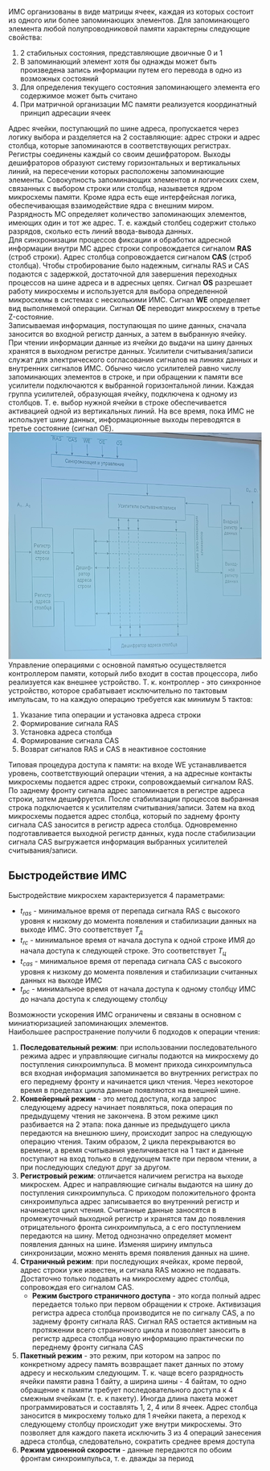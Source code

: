 ИМС организованы в виде матрицы ячеек, каждая из которых состоит из одного или более запоминающих элементов. Для запоминающего элемента любой полупроводниковой памяти характерны следующие свойства:
1. 2 стабильных состояния, представляющие двоичные 0 и 1
2. В запоминающий элемент хотя бы однажды может быть произведена запись информации путем его перевода в одно из возможных состояний
3. Для определения текущего состояния запоминающего элемента его содержимое может быть считано
4. При матричной организации МС памяти реализуется координатный принцип адресации ячеек
  
Адрес ячейки, поступающий по шине адреса, пропускается через логику выбора и разделяется на 2 составляющие: адрес строки и адрес столбца, которые запоминаются в соответствующих регистрах. Регистры соединены каждый со своим дешифратором. Выходы дешифраторов образуют систему горизонтальных и вертикальных линий, на пересечении которых расположены запоминающие элементы. Совокупность запоминающих элементов и логических схем, связанных с выбором строки или столбца, называется ядром микросхемы памяти. Кроме ядра есть еще интерфейсная логика, обеспечивающая взаимодействие ядра с внешним миром.  
Разрядность МС определяет количество запоминающих элементов, имеющих один и тот же адрес. Т. е. каждый столбец содержит столько разрядов, сколько есть линий ввода-вывода данных.  
Для синхронизации процессов фиксации и обработки адресной информации внутри МС адрес строки сопровождается сигналом **RAS** (строб строки). Адрес столбца сопровождается сигналом **CAS** (строб столбца). Чтобы стробирование было надежным, сигналы RAS и CAS подаются с задержкой, достаточной для завершения переходных процессов на шине адреса и в адресных цепях. Сигнал **OS** разрешает работу микросхемы и используется для выбора определенной микросхемы в системах с несколькими ИМС. Сигнал **WE** определяет вид выполняемой операции. Сигнал **OE** переводит микросхему в третье Z-состояние.  
Записываемая информация, поступающая по шине данных, сначала заносится во входной регистр данных, а затем в выбранную ячейку. При чтении информации данные из ячейки до выдачи на шину данных хранятся в выходном регистре данных. Усилители считывания/записи служат для электрического согласования сигналов на линиях данных и внутренних сигналов ИМС. Обычно число усилителей равно числу запоминающих элементов в строке, и при обращении к памяти все усилители подключаются к выбранной горизонтальной линии. Каждая группа усилителей, образующая ячейку, подключена к одному из столбцов. Т. е. выбор нужной ячейки в строке обеспечивается активацией одной из вертикальных линий. На все время, пока ИМС не использует шину данных, информационные выходы переводятся в третье состояние (сигнал OE).  
![Организация микросхем памяти](../Pictures/05_01.%20Организация%20микросхем%20памяти.png)  
Управление операциями с основной памятью осуществляется контроллером памяти, который либо входит в состав процессора, либо реализуется как внешнее устройство. Т. к. контроллер - это синхронное устройство, которое срабатывает исключительно по тактовым импульсам, то на каждую операцию требуется как минимум 5 тактов:
1. Указание типа операции и установка адреса строки
2. Формирование сигнала RAS
3. Установка адреса столбца
4. Формирование сигнала CAS
5. Возврат сигналов RAS и CAS в неактивное состояние
  
Типовая процедура доступа к памяти: на входе WE устанавливается уровень, соответствующий операции чтения, а на адресные контакты микросхемы подается адрес строки, сопровождаемый сигналом RAS. По заднему фронту сигнала адрес запоминается в регистре адреса строки, затем дешифруется. После стабилизации процессов выбранная строка подключается к усилителям считывания/записи. Затем на вход микросхемы подается адрес столбца, который по заднему фронту сигнала CAS заносится в регистр адреса столбца. Одновременно подготавливается выходной регистр данных, куда после стабилизации сигнала CAS выгружается информация выбранных усилителей считывания/записи.
## Быстродействие ИМС
Быстродействие микросхем характеризуется 4 параметрами:
- $t_{ras}$ - минимальное время от перепада сигнала RAS с высокого уровня к низкому до момента появления и стабилизации данных на выходе ИМС. Это соответствует $T_д$
- $t_{rc}$ - минимальное время от начала доступа к одной строке ИМЯ до начала доступа к следующей строке. Это соответствует $T_ц$
- $t_{cas}$ - минимальное время от перепада сигнала CAS с высокого уровня к низкому до момента появления и стабилизации считанных данных на выходе ИМС
- $t_{pc}$ - минимальное время от начала доступа к одному столбцу ИМС до начала доступа к следующему столбцу
  
Возможности ускорения ИМС ограничены и связаны в основном с миниатюризацией запоминающих элементов.  
Наибольшее распространение получили 6 подходов к операции чтения:
1. **Последовательный режим**: при использовании последовательного режима адрес и управляющие сигналы подаются на микросхему до поступления синхроимпульса. В момент прихода синхроимпульса вся входная информация запоминается во внутренних регистрах по его переднему фронту и начинается цикл чтения. Через некоторое время в пределах цикла данные появляются на внешней шине. 
2. **Конвейерный режим** - это метод доступа, когда запрос следующему адресу начинает появляться, пока операция по предыдущему чтения не закончена. В этом режиме цикл разбивается на 2 этапа: пока данные из предыдущего цикла передаются на внешнюю шину, происходит запрос на следующую операцию чтения. Таким образом, 2 цикла перекрываются во времени, а время считывания увеличивается на 1 такт и данные поступают на вход только в следующем такте при первом чтении, а при последующих следуют друг за другом.
3. **Регистровый режим**: отличается наличием регистра на выходе микросхем. Адрес и направляющие сигналы выдаются на шину до поступления синхроимпульса. С приходом положительного фронта синхроимпульса адрес записывается во внутренний регистр и начинается цикл чтения. Считанные данные заносятся в промежуточный выходной регистр и хранятся там до появления отрицательного фронта синхроимпульса, а с его поступлением передаются на шину. Метод однозначно определяет момент появления данных на шине. Изменяя ширину импульса синхронизации, можно менять время появления данных на шине.
4. **Страничный режим**: при последующих ячейках, кроме первой, адрес строки уже известен, и сигнала RAS можно не подавать. Достаточно только подавать на микросхему адрес столбца, сопровождая его сигналом CAS. 
	- **Режим быстрого страничного доступа** - это когда полный адрес передается только при первом обращении к строке. Активизация регистра адреса столбца производится не по сигналу CAS, а по заднему фронту сигнала RAS. Сигнал RAS остается активным на протяжении всего страничного цикла и позволяет заносить в регистр адреса столбца новую информацию практически по переднему фронту сигнала CAS
5. **Пакетный режим** - это режим, при котором на запрос по конкретному адресу память возвращает пакет данных по этому адресу и нескольким следующим. Т. к. чаще всего разрядность ячейки памяти равна 1 байту, а ширина шины - 4 байтам, то одно обращение к памяти требует последовательного доступа к 4 смежным ячейкам (т. е. к пакету). Иногда длина пакета может программироваться и составлять 1, 2, 4 или 8 ячеек. Адрес столбца заносится в микросхему только для 1 ячейки пакета, а переход к следующему столбцу происходит уже внутри микросхемы. Это позволяет для каждого пакета исключить 3 из 4 операций занесения адреса столбца, следовательно, сократить среднее время доступа
6. **Режим удвоенной скорости** - данные передаются по обоим фронтам синхроимпульса, т. е. дважды за период